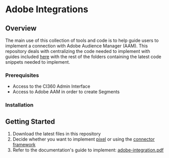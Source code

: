 # Adobe Integrations

## Overview

The main use of this collection of tools and code is to help guide users to implement a connection with Adobe Audience Manager (AAM). This repository deals with centralizing the code needed to implement with guides included [here](adobe-integration.pdf) with the rest of the folders containing the latest code snippets needed to implement.

### Prerequisites

* Access to the CI360 Admin Interface
* Access to Adobe AAM in order to create Segments

### Installation

## Getting Started

1. Download the latest files in this repository
2. Decide whether you want to implement [pixel](engage-digital-pixel) or using the [connector framework](ci360-connector)
3. Refer to the documentation's guide to implement: [adobe-integration.pdf](adobe-integration.pdf)
